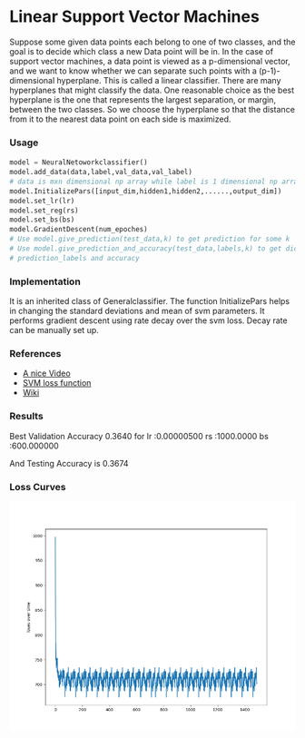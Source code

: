 # Linear Support Vector Machines
Suppose some given data points each belong to one of two classes, and the goal is to decide which class a new Data point will be in. In the case of support vector machines, a data point is viewed as a p-dimensional vector, and we want to know whether we can separate such points with a (p-1)-dimensional hyperplane. This is called a linear classifier. There are many hyperplanes that might classify the data. One reasonable choice as the best hyperplane is the one that represents the largest separation, or margin, between the two classes. So we choose the hyperplane so that the distance from it to the nearest data point on each side is maximized.

### Usage

```python
model = NeuralNetoworkclassifier()
model.add_data(data,label,val_data,val_label)  
# data is mxn dimensional np array while label is 1 dimensional np array
model.InitializePars([input_dim,hidden1,hidden2,......,output_dim])
model.set_lr(lr)
model.set_reg(rs)
model.set_bs(bs)
model.GradientDescent(num_epoches)
# Use model.give_prediction(test_data,k) to get prediction for some k
# Use model.give_prediction_and_accuracy(test_data,labels,k) to get dictionary containing both
# prediction_labels and accuracy 
```


### Implementation
It is an inherited class of Generalclassifier. The function InitializePars helps in changing the standard deviations and mean of svm parameters.
It performs gradient descent using rate decay over the svm loss. Decay rate can be manually set up.


### References
* [A nice Video](https://ocw.mit.edu/courses/electrical-engineering-and-computer-science/6-034-artificial-intelligence-fall-2010/lecture-videos/lecture-16-learning-support-vector-machines/)
* [SVM loss function](http://cs231n.github.io/linear-classify/)
* [Wiki](https://en.wikipedia.org/wiki/Support_vector_machine#Linear_SVM)

### Results
Best Validation Accuracy 0.3640 for lr :0.00000500 rs :1000.0000 bs :600.000000 

And Testing Accuracy is 0.3674

### Loss Curves
![Loss Curve](Losses_over_time_SVM.png)